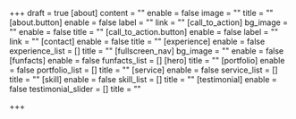 +++
draft = true
[about]
content = ""
enable = false
image = ""
title = ""
[about.button]
enable = false
label = ""
link = ""
[call_to_action]
bg_image = ""
enable = false
title = ""
[call_to_action.button]
enable = false
label = ""
link = ""
[contact]
enable = false
title = ""
[experience]
enable = false
experience_list = []
title = ""
[fullscreen_nav]
bg_image = ""
enable = false
[funfacts]
enable = false
funfacts_list = []
[hero]
title = ""
[portfolio]
enable = false
portfolio_list = []
title = ""
[service]
enable = false
service_list = []
title = ""
[skill]
enable = false
skill_list = []
title = ""
[testimonial]
enable = false
testimonial_slider = []
title = ""

+++
